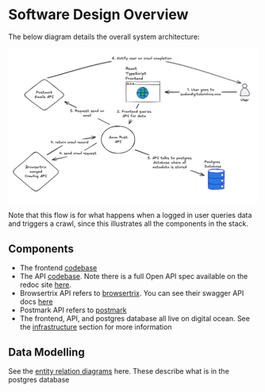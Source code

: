 # Software Design Overview

The below diagram details the overall system architecture:

![Software Architecture](./software_architecture.png)

Note that this flow is for what happens when a logged in user queries data and triggers a crawl, since this illustrates all the components
in the stack.

## Components

- The frontend [codebase](https://github.com/Sudan-Digital-Archive/sudan-digital-archive-frontend)
- The API [codebase](https://github.com/Sudan-Digital-Archive/sudan-digital-archive-api). Note there
  is a full Open API spec available on the redoc site 
  [here](https://api.sudandigitalarchive.com/sda-api/redoc).
- Browsertrix API refers to [browsertrix](https://browsertrix.com/). You can see their swagger API docs 
  [here](https://app.browsertrix.com/api/docs)
- Postmark API refers to [postmark](https://postmarkapp.com/)
- The frontend, API, and postgres database all live on digital ocean. See the [infrastructure](../infrastructure-design/index.md) section for more information

## Data Modelling

See the [entity relation diagrams](entity_relation_diagrams.md) here. These describe what is in the postgres database